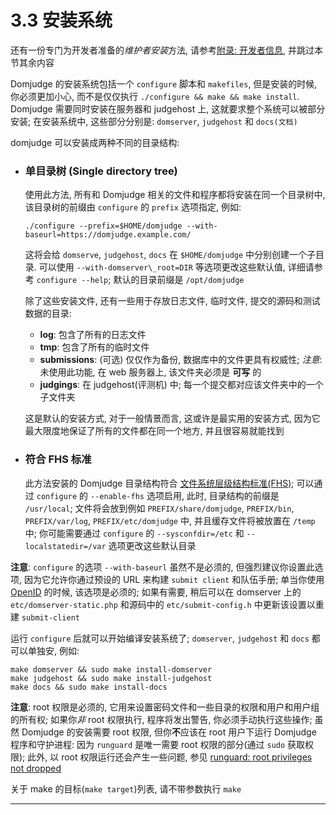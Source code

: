 # 3.3 安装系统

还有一份专门为开发者准备的*维护者安装*方法, 请参考[附录: 开发者信息][dev], 并跳过本节其余内容

Domjudge 的安装系统包括一个 `configure` 脚本和 `makefiles`, 但是安装的时候, 你必须更加小心, 而不是仅仅执行 `./configure && make && make install`.
Domjudge 需要同时安装在服务器和 judgehost 上, 这就要求整个系统可以被部分安装; 在安装系统中, 这些部分分别是: `domserver`, `judgehost` 和 `docs(文档)`

domjudge 可以安装成两种不同的目录结构:


* ### 单目录树 (Single directory tree)

  使用此方法, 所有和 Domjudge 相关的文件和程序都将安装在同一个目录树中, 该目录树的前缀由 `configure` 的 `prefix` 选项指定, 例如:

  ```shell
  ./configure --prefix=$HOME/domjudge --with-baseurl=https://domjudge.example.com/
  ```

  这将会给 `domserve`, `judgehost`, `docs` 在 `$HOME/domjudge` 中分别创建一个子目录. 可以使用 `--with-domserver\_root=DIR` 等选项更改这些默认值, 详细请参考 `configure --help`; 默认的目录前缀是 `/opt/domjudge`

  除了这些安装文件, 还有一些用于存放日志文件, 临时文件, 提交的源码和测试数据的目录:

  - **log**:
    包含了所有的日志文件
  - **tmp**:
    包含了所有的临时文件
  - **submissions**:
    (可选) 仅仅作为备份, 数据库中的文件更具有权威性; *注意*: 未使用此功能, 在 web 服务器上, 该文件夹必须是 **可写** 的
  - **judgings**:
    在 judgehost(评测机) 中; 每一个提交都对应该文件夹中的一个子文件夹

  这是默认的安装方式, 对于一般情景而言, 这或许是最实用的安装方式, 因为它最大限度地保证了所有的文件都在同一个地方, 并且很容易就能找到

* ### 符合 FHS 标准
  此方法安装的 Domjudge 目录结构符合 [文件系统层级结构标准(FHS)][fhs]; 可以通过 `configure` 的  `--enable-fhs` 选项启用, 此时, 目录结构的前缀是 `/usr/local`; 文件将会放到例如 `PREFIX/share/domjudge`, `PREFIX/bin`, `PREFIX/var/log`, `PREFIX/etc/domjudge` 中, 并且缓存文件将被放置在 `/temp` 中; 你可能需要通过 `configure` 的 `--sysconfdir=/etc` 和 `--localstatedir=/var` 选项更改这些默认目录

**注意**: `configure` 的选项 `--with-baseurl` 虽然不是必须的, 但强烈建议你设置此选项, 因为它允许你通过预设的 URL 来构建 `submit client` 和队伍手册; 单当你使用 [OpenID][openid] 的时候, 该选项是必须的; 如果有需要, 稍后可以在 domserver 上的 `etc/domserver-static.php` 和源码中的 `etc/submit-config.h` 中更新该设置以重建 `submit-client`

运行 `configure` 后就可以开始编译安装系统了; `domserver`, `judgehost` 和 `docs` 都可以单独安, 例如:

```shell
make domserver && sudo make install-domserver
make judgehost && sudo make install-judgehost
make docs && sudo make install-docs
```

**注意**: root 权限是必须的, 它用来设置密码文件和一些目录的权限和用户和用户组的所有权; 如果你*非* root 权限执行, 程序将发出警告, 你必须手动执行这些操作; 虽然 Domjudge 的安装需要 root 权限, 但你**不**应该在 root 用户下运行 Domjudge 程序和守护进程: 因为 `runguard` 是唯一需要 root 权限的部分(通过 `sudo` 获取权限); 此外, 以 root 权限运行还会产生一些问题, 参见 [runguard: root privileges not dropped][runguard]

关于 make 的目标(`make target`)列表, 请不带参数执行 `make`


---

[dev]:../a-appendix/10-developer-information/README.md
[fhs]:http://www.pathname.com/fhs/
[openid]:3.10-openid-connect.md
[runguard]:../a-appendix/8-common-problems-and-their-solutions/8.6-compiler-errros-runguard-root-privileges-not-dropped.md
